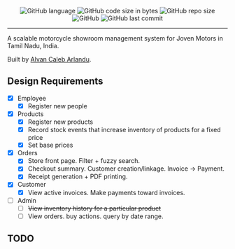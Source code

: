 <div align="center">

![GitHub language](https://img.shields.io/github/languages/top/Claeb101/showroom?color=FF6663)
![GitHub code size in bytes](https://img.shields.io/github/languages/code-size/Claeb101/showroom?color=FAFD7B)
![GitHub repo size](https://img.shields.io/github/repo-size/Claeb101/showroom?color=9EE09E)
![GitHub](https://img.shields.io/github/license/Claeb101/showroom?color=9EC1CF)
![GitHub last commit](https://img.shields.io/github/last-commit/Claeb101/showroom?color=CC99C9)

</div>

---

A scalable motorcycle showroom management system for Joven Motors in Tamil Nadu, India. 

Built by [Alvan Caleb Arlandu](https://arulandu.com/).

## Design Requirements
- [x] Employee
  - [x] Register new people
- [x] Products
  - [x] Register new products
  - [x] Record stock events that increase inventory of products for a fixed price
  - [x] Set base prices
- [x] Orders
  - [x] Store front page. Filter + fuzzy search. 
  - [x] Checkout summary. Customer creation/linkage. Invoice -> Payment.
  - [x] Receipt generation + PDF printing.
- [x] Customer
  - [x] View active invoices. Make payments toward invoices. 
- [ ] Admin
  - [ ] ~~View inventory history for a particular product~~
  - [ ] View orders. buy actions. query by date range.

## TODO
